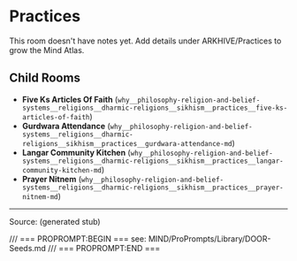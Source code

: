 # Practices

This room doesn't have notes yet. Add details under ARKHIVE/Practices to grow the Mind Atlas.

## Child Rooms
- **Five Ks Articles Of Faith** (`why__philosophy-religion-and-belief-systems__religions__dharmic-religions__sikhism__practices__five-ks-articles-of-faith`)
- **Gurdwara Attendance** (`why__philosophy-religion-and-belief-systems__religions__dharmic-religions__sikhism__practices__gurdwara-attendance-md`)
- **Langar Community Kitchen** (`why__philosophy-religion-and-belief-systems__religions__dharmic-religions__sikhism__practices__langar-community-kitchen-md`)
- **Prayer Nitnem** (`why__philosophy-religion-and-belief-systems__religions__dharmic-religions__sikhism__practices__prayer-nitnem-md`)

---
Source: (generated stub)

/// === PROPROMPT:BEGIN ===
see: MIND/ProPrompts/Library/DOOR-Seeds.md
/// === PROPROMPT:END ===
